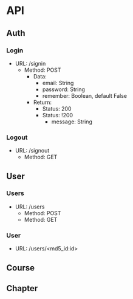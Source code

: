 # API

## Auth

### Login
- URL: /signin
	- Method: POST
		- Data:
			- email: String
			- password: String
			- remember: Boolean, default False
		- Return:
			- Status: 200
			- Status: !200
				- message: String

### Logout
- URL: /signout
	- Method: GET

## User

### Users
- URL: /users
	- Method: POST
	- Method: GET

### User
- URL: /users/\<md5_id:id\>

## Course

## Chapter